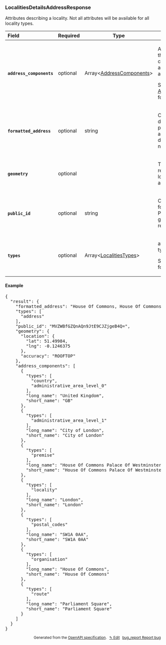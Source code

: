<!--- This is a generated file, do not edit! -->
<!--- [START woosmap_http_schema_localitiesdetailsaddressresponse] -->
<h3 class="schema-object" id="LocalitiesDetailsAddressResponse">LocalitiesDetailsAddressResponse</h3>

Attributes describing a locality. Not all attributes will be available for all locality types.

| Field                                                                                                                                         | Required | Type                                                                     | Description                                                                                                                                                                                               |
| :-------------------------------------------------------------------------------------------------------------------------------------------- | -------- | ------------------------------------------------------------------------ | --------------------------------------------------------------------------------------------------------------------------------------------------------------------------------------------------------- |
| <h4 id="LocalitiesDetailsAddressResponse-address_components" class="add-link schema-object-property-key"><code>address_components</code></h4> | optional | Array&lt;[AddressComponents](#AddressComponents "AddressComponents")&gt; | <div class="ref-property-description"><p>An array containing the separate components applicable to this address.</p><p>See <a href="#AddressComponents">AddressComponents</a> for more information.</div> |
| <h4 id="LocalitiesDetailsAddressResponse-formatted_address" class="add-link schema-object-property-key"><code>formatted_address</code></h4>   | optional | string                                                                   | <div class="nonref-property-description"><p>Contains the text description of the proposal to be used as suggestion in drop down list if needed.</p></div>                                                 |
| <h4 id="LocalitiesDetailsAddressResponse-geometry" class="add-link schema-object-property-key"><code>geometry</code></h4>                     | optional |                                                                          | <div class="nonref-property-description"><p>The location of the result, in latitude and logitude. Accuracy is also provided.</p></div>                                                                    |
| <h4 id="LocalitiesDetailsAddressResponse-public_id" class="add-link schema-object-property-key"><code>public_id</code></h4>                   | optional | string                                                                   | <div class="nonref-property-description"><p>Contains a unique ID for each suggestion. Please use this ID to give feedbacks on results.</p></div>                                                          |
| <h4 id="LocalitiesDetailsAddressResponse-types" class="add-link schema-object-property-key"><code>types</code></h4>                           | optional | Array&lt;[LocalitiesTypes](#LocalitiesTypes "LocalitiesTypes")&gt;       | <div class="ref-property-description"><p>available localities types</p><p>See <a href="#LocalitiesTypes">LocalitiesTypes</a> for more information.</div>                                                  |

<h4 class="schema-object-example" id="LocalitiesDetailsAddressResponse-example">Example</h4>

<pre class="notranslate lang-json prettyprint">{
  "result": {
    "formatted_address": "House Of Commons, House Of Commons Palace Of Westminster, Parliament Square, London, SW1A 0AA",
    "types": [
      "address"
    ],
    "public_id": "MVZWBfGZQnAQn9JtE9CJZjgeB4Q=",
    "geometry": {
      "location": {
        "lat": 51.49984,
        "lng": -0.1246375
      },
      "accuracy": "ROOFTOP"
    },
    "address_components": [
      {
        "types": [
          "country",
          "administrative_area_level_0"
        ],
        "long_name": "United Kingdom",
        "short_name": "GB"
      },
      {
        "types": [
          "administrative_area_level_1"
        ],
        "long_name": "City of London",
        "short_name": "City of London"
      },
      {
        "types": [
          "premise"
        ],
        "long_name": "House Of Commons Palace Of Westminster",
        "short_name": "House Of Commons Palace Of Westminster"
      },
      {
        "types": [
          "locality"
        ],
        "long_name": "London",
        "short_name": "London"
      },
      {
        "types": [
          "postal_codes"
        ],
        "long_name": "SW1A 0AA",
        "short_name": "SW1A 0AA"
      },
      {
        "types": [
          "organisation"
        ],
        "long_name": "House Of Commons",
        "short_name": "House Of Commons"
      },
      {
        "types": [
          "route"
        ],
        "long_name": "Parliament Square",
        "short_name": "Parliament Square"
      }
    ]
  }
}</pre>

<p style="text-align: right; font-size: smaller;">Generated from the <a data-label="openapi-github" href="https://github.com/woosmap/openapi-specification" title="Woosmap OpenAPI Specification" class="external">OpenAPI specification</a>.
<a data-label="openapi-github-woosmap-http-schema-localitiesdetailsaddressresponse" data-action="edit" style="margin-left: 5px;" href="https://github.com/woosmap/openapi-specification/blob/main/specification/schemas/LocalitiesDetailsAddressResponse.yml" title="Edit on GitHub">✎ Edit</a>
<a data-label="openapi-github-woosmap-http-schema-localitiesdetailsaddressresponse" data-action="bug" style="margin-left: 5px;" href="https://github.com/woosmap/openapi-specification/issues/new?assignees=&labels=type%3A+bug%2C+triage+me&template=bug_report.md&title=[schemas] Bug - LocalitiesDetailsAddressResponse" title="File bug for schemas on GitHub"><span class="material-icons">bug_report</span> Report bug</a>
</p>

<!--- [END woosmap_http_schema_localitiesdetailsaddressresponse] -->
